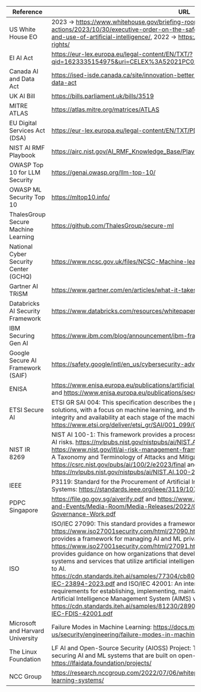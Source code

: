 Reference | URL
--- | ---
US White House EO | 2023 → https://www.whitehouse.gov/briefing-room/presidential-actions/2023/10/30/executive-order-on-the-safe-secure-and-trustworthy-development-and-use-of-artificial-intelligence/, 2022 → https://www.whitehouse.gov/ostp/ai-bill-of-rights/
EI AI Act | https://eur-lex.europa.eu/legal-content/EN/TXT/?qid=1623335154975&uri=CELEX%3A52021PC0206
Canada AI and Data Act | https://ised-isde.canada.ca/site/innovation-better-canada/en/artificial-intelligence-and-data-act
UK AI Bill | https://bills.parliament.uk/bills/3519
MITRE ATLAS | https://atlas.mitre.org/matrices/ATLAS
EU Digital Services Act (DSA) | https://eur-lex.europa.eu/legal-content/EN/TXT/PDF/?uri=CELEX:52020PC0825
NIST AI RMF Playbook | https://airc.nist.gov/AI_RMF_Knowledge_Base/Playbook
OWASP Top 10 for LLM Security | https://genai.owasp.org/llm-top-10/
OWASP ML Security Top 10 | https://mltop10.info/
ThalesGroup Secure Machine Learning | https://github.com/ThalesGroup/secure-ml
National Cyber Security Center (GCHQ) | https://www.ncsc.gov.uk/files/NCSC-Machine-learning-principles.pdf
Gartner AI TRiSM | https://www.gartner.com/en/articles/what-it-takes-to-make-ai-safe-and-effective
Databricks AI Security Framework | https://www.databricks.com/resources/whitepaper/databricks-ai-security-framework-dasf
IBM Securing Gen AI | https://www.ibm.com/blog/announcement/ibm-framework-for-securing-generative-ai/
Google Secure AI Framework (SAIF) | https://safety.google/intl/en_us/cybersecurity-advancements/saif/
ENISA | https://www.enisa.europa.eu/publications/artificial-intelligence-cybersecurity-challenges and https://www.enisa.europa.eu/publications/securing-machine-learning-algorithms
ETSI Secure AI | ETSI GR SAI 004: This specification describes the problem of securing AI-based systems and solutions, with a focus on machine learning, and the challenges relating to confidentiality, integrity and availability at each stage of the machine learning lifecycle. https://www.etsi.org/deliver/etsi_gr/SAI/001_099/004/01.01.01_60/gr_SAI004v010101p.pdf
NIST IR 8269 | NIST AI 100-1: This framework provides a process for identifying, assessing, and managing AI risks. https://nvlpubs.nist.gov/nistpubs/ai/NIST.AI.100-1.pdf and NIST AI RMF: https://www.nist.gov/itl/ai-risk-management-framework and Adversarial Machine Learning: A Taxonomy and Terminology of Attacks and Mitigations: https://csrc.nist.gov/pubs/ai/100/2/e2023/final and https://nvlpubs.nist.gov/nistpubs/ai/NIST.AI.100-2e2023.pdf
IEEE | P3119: Standard for the Procurement of Artificial Intelligence and Automated Decision Systems: https://standards.ieee.org/ieee/3119/10729/
PDPC Singapore | https://file.go.gov.sg/aiverify.pdf and https://www.imda.gov.sg/-/media/Imda/Files/News-and-Events/Media-Room/Media-Releases/2022/05/Annex-B---Background-on-SG-AI-Governance-Work.pdf
ISO | ISO/IEC 27090: This standard provides a framework for managing AI and ML security risks. https://www.iso27001security.com/html/27090.html and ISO/IEC 27091: This standard provides a framework for managing AI and ML privacy risks. https://www.iso27001security.com/html/27091.html and ISO/IEC 23894: This standard provides guidance on how organizations that develop, produce, deploy or use products, systems and services that utilize artificial intelligence (AI) can manage risk specifically related to AI. https://cdn.standards.iteh.ai/samples/77304/cb803ee4e9624430a5db177459158b24/ISO-IEC-23894-2023.pdf and ISO/IEC 42001: An international standard that specifies requirements for establishing, implementing, maintaining, and continually improving an Artificial Intelligence Management System (AIMS) within organizations. https://cdn.standards.iteh.ai/samples/81230/2890a4958ba9484ba795f02dbe7f5407/ISO-IEC-FDIS-42001.pdf
Microsoft and Harvard University | Failure Modes in Machine Learning: https://docs.microsoft.com/en-us/security/engineering/failure-modes-in-machine-learning
The Linux Foundation | LF AI and Open-Source Security (AIOSS) Project: This project is developing a framework for securing AI and ML systems that are built on open-source software. https://lfaidata.foundation/projects/
NCC Group | https://research.nccgroup.com/2022/07/06/whitepaper-practical-attacks-on-machine-learning-systems/